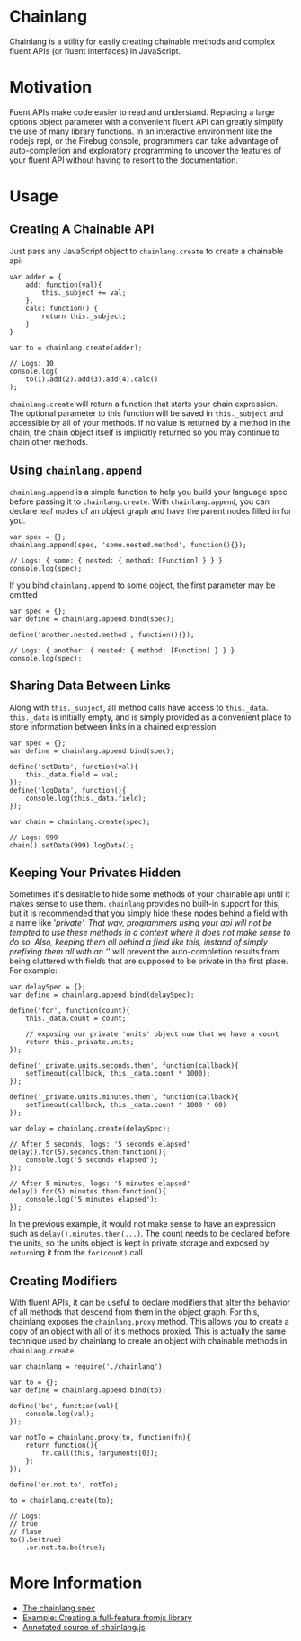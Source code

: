 Chainlang
=========

Chainlang is a utility for easily creating chainable methods and complex fluent APIs (or fluent interfaces) in JavaScript.

Motivation
==========

Fuent APIs make code easier to read and understand. Replacing a large options object parameter with a convenient
fluent API can greatly simplify the use of many library functions. In an interactive environment like the
nodejs repl, or the Firebug console, programmers can take advantage of auto-completion and exploratory programming
to uncover the features of your fluent API without having to resort to the documentation.

Usage
=====

Creating A Chainable API
------------------------

Just pass any JavaScript object to `chainlang.create` to create a chainable api:

```
var adder = {
    add: function(val){ 
        this._subject += val; 
    },
    calc: function() { 
        return this._subject; 
    }
}

var to = chainlang.create(adder);

// Logs: 10
console.log(
    to(1).add(2).add(3).add(4).calc()
);
```

`chainlang.create` will return a function that starts your chain expression. The optional parameter
to this function will be saved in `this._subject` and accessible by all of your methods. If no value
is returned by a method in the chain, the chain object itself is implicitly returned so you may
continue to chain other methods.

Using `chainlang.append`
------------------------

`chainlang.append` is a simple function to help you build your language spec before passing it to
`chainlang.create`. With `chainlang.append`, you can declare leaf nodes of an object graph and
have the parent nodes filled in for you.

```
var spec = {};
chainlang.append(spec, 'some.nested.method', function(){});

// Logs: { some: { nested: { method: [Function] } } }
console.log(spec);
```

If you bind `chainlang.append` to some object, the first parameter may be omitted

```
var spec = {};
var define = chainlang.append.bind(spec);

define('another.nested.method', function(){});

// Logs: { another: { nested: { method: [Function] } } }
console.log(spec);
```

Sharing Data Between Links
--------------------------

Along with `this._subject`, all method calls have access to `this._data`. `this._data` is initially
empty, and is simply provided as a convenient place to store information between links in a chained
expression.

```
var spec = {};
var define = chainlang.append.bind(spec);

define('setData', function(val){ 
    this._data.field = val; 
});
define('logData', function(){ 
    console.log(this._data.field); 
});

var chain = chainlang.create(spec);

// Logs: 999
chain().setData(999).logData();
```

Keeping Your Privates Hidden
----------------------------

Sometimes it's desirable to hide some methods of your chainable api until it makes sense to use them.
`chainlang` provides no built-in support for this, but it is recommended that you simply hide these nodes
behind a field with a name like '_private'. That way, programmers using your api will not be tempted to use
these methods in a context where it does not make sense to do so. Also, keeping them *all* behind
a field like this, instand of simply prefixing them all with an '_' will prevent the auto-completion
results from being cluttered with fields that are supposed to be private in the first place. For example:

```
var delaySpec = {};
var define = chainlang.append.bind(delaySpec);

define('for', function(count){
    this._data.count = count;
    
    // exposing our private 'units' object now that we have a count
    return this._private.units;
});

define('_private.units.seconds.then', function(callback){
    setTimeout(callback, this._data.count * 1000);
});

define('_private.units.minutes.then', function(callback){
    setTimeout(callback, this._data.count * 1000 * 60)
});

var delay = chainlang.create(delaySpec);

// After 5 seconds, logs: '5 seconds elapsed'
delay().for(5).seconds.then(function(){
    console.log('5 seconds elapsed');
});

// After 5 minutes, logs: '5 minutes elapsed'
delay().for(5).minutes.then(function(){
    console.log('5 minutes elapsed');
});
```

In the previous example, it would not make sense to have an expression such as `delay().minutes.then(...)`.
The count needs to be declared before the units, so the units object is kept in private storage and exposed
by `return`ing it from the `for(count)` call.

Creating Modifiers
------------------

With fluent APIs, it can be useful to declare modifiers that alter the behavior of all methods that descend
from them in the object graph. For this, chainlang exposes the `chainlang.proxy` method. This allows you to
create a copy of an object with all of it's methods proxied. This is actually the same technique used by
chainlang to create an object with chainable methods in `chainlang.create`.

```
var chainlang = require('./chainlang')

var to = {};
var define = chainlang.append.bind(to);

define('be', function(val){
    console.log(val);
});

var notTo = chainlang.proxy(to, function(fn){
    return function(){
        fn.call(this, !arguments[0]);  
    };
});
       
define('or.not.to', notTo);

to = chainlang.create(to);

// Logs:
// true
// flase
to().be(true)
    .or.not.to.be(true);
```

More Information
================

* [The chainlang spec](http://jbreeden.github.io/chainlang/spec/spec.html)
* [Example: Creating a full-feature fromjs library](http://jbreeden.github.io/chainlang/fromjs/from.html)
* [Annotated source of chainlang.js](http://jbreeden.github.io/chainlang/source/chainlang.html)